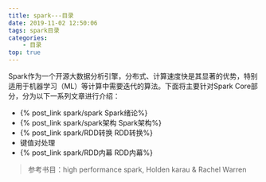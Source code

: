 ```yaml
---
title: spark---目录
date: 2019-11-02 12:50:06
tags: spark目录
categories: 
    - 目录
top: true
---
```


Spark作为一个开源大数据分析引擎，分布式、计算速度快是其显著的优势，特别适用于机器学习（ML）等计算中需要迭代的算法。下面将主要针对Spark Core部分，分为以下一系列文章进行介绍：

- {% post_link spark/spark Spark绪论%}
- {% post_link spark/spark架构 Spark架构%}
- {% post_link spark/RDD转换 RDD转换%}
- 键值对处理
- {% post_link spark/RDD内幕 RDD内幕%}



> 参考书目：high performance spark, Holden karau & Rachel Warren